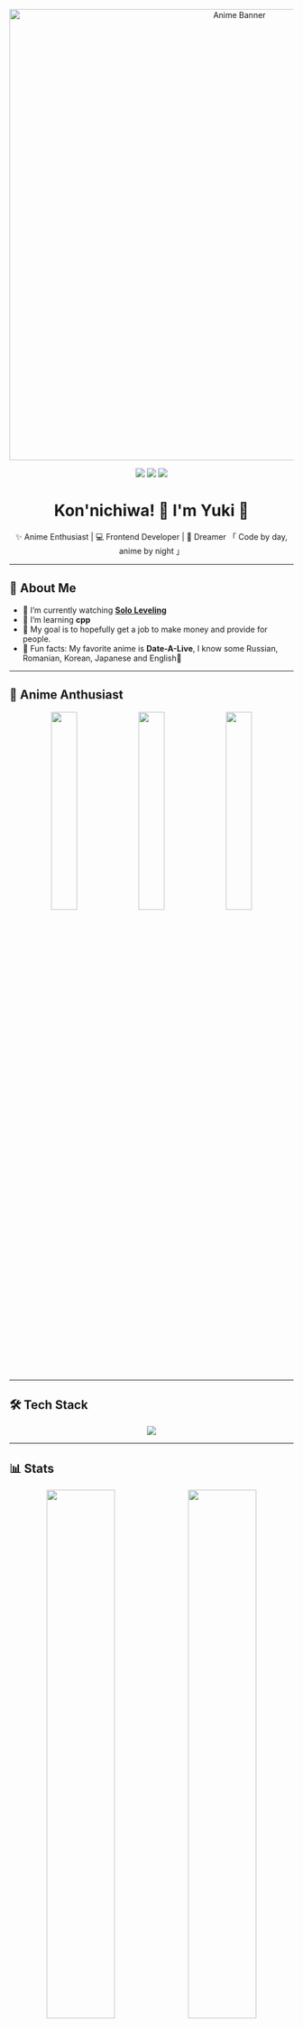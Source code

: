 <!-- Banner Image -->
<p align="center">
  <img src="https://i.pinimg.com/736x/40/9e/12/409e125b851c547d7522f7eaa9ff5db5.jpg" alt="Anime Banner" width="800px"/>
</p>

<!-- Profile Badges -->
<p align="center">
  <img src="https://img.shields.io/badge/🌸-Anime%20Lover-pink?style=flat-square" />
  <img src="https://img.shields.io/badge/☕-Coffee%20Addict-brown?style=flat-square" />
  <img src="https://img.shields.io/github/followers/simplyangelic?style=social" />
</p>

<!-- Title -->
<h1 align="center">Kon'nichiwa! 👋 I'm Yuki 🍡</h1>

<!-- Short Bio -->
<p align="center">
✨ Anime Enthusiast | 💻 Frontend Developer | 🌙 Dreamer  
「 Code by day, anime by night 」  
</p>

---

## 🌸 About Me
- 🍙 I’m currently watching **[Solo Leveling](https://myanimelist.net/anime/52299/Ore_dake_Level_Up_na_Ken?cat=anime)**  
- 🌱 I’m learning **cpp**  
- 🎯 My goal is to hopefully get a job to make money and provide for people.
- 🌌 Fun facts: My favorite anime is **Date-A-Live**, I know some Russian, Romanian, Korean, Japanese and English🎻  

---

## 🌙 Anime Anthusiast  
<p align="center">
  <img src="https://64.media.tumblr.com/3ebfe83f4d2c67cbd918f86f63126305/21dc2d0912d3bb57-35/s500x750/1c7cbd1a7c85f3d8696e3bf3ec3c1b65b4db30b2.gif" width="30%"/>
  <img src="https://64.media.tumblr.com/57a5f3ba8d6013ff22d5a5d98fbb8ea4/tumblr_npv8mdHyzZ1u6x3u0o1_500.gif" width="30%"/>
  <img src="https://64.media.tumblr.com/95a0d8c7e74104ae7b446b3de7a7b364/tumblr_nmv62nHHRR1u6x3u0o1_500.gif" width="30%"/>
</p>

---

## 🛠️ Tech Stack
<p align="center">
  <img src="https://skillicons.dev/icons?i=html,css,js,react,tailwind,git,github,vscode" />
</p>

---

## 📊 Stats  
<p align="center">
  <img width="49%" src="https://github-readme-stats.vercel.app/api?username=simplyangelic&show_icons=true&theme=sakura" />
  <img width="49%" src="https://github-readme-streak-stats.herokuapp.com/?user=simplyangelic&theme=sakura" />
</p>

---

## 🎶 Now Playing  
[![Spotify](https://novatorem.vercel.app/api/spotify)](https://open.spotify.com/user/jinxzyyy)

---

## 🌸 Let's Connect!
<p align="center">
  <a href="https://myanimelist.net/profile/yourusername" target="_blank">
    <img src="https://img.shields.io/badge/MyAnimeList-2e51a2?style=flat&logo=myanimelist" />
  </a>
</p>

---

> "I don’t know if I’m cut out for this… but I want to try my best for this family." – *Yor Forger* 🍙  

---

⭐️ From [Yuki](https://github.com/simplyangelic)  

---

